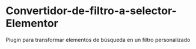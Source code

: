 # Convertidor-de-filtro-a-selector-Elementor
Plugin para transformar elementos de búsqueda en un filtro personalizado
